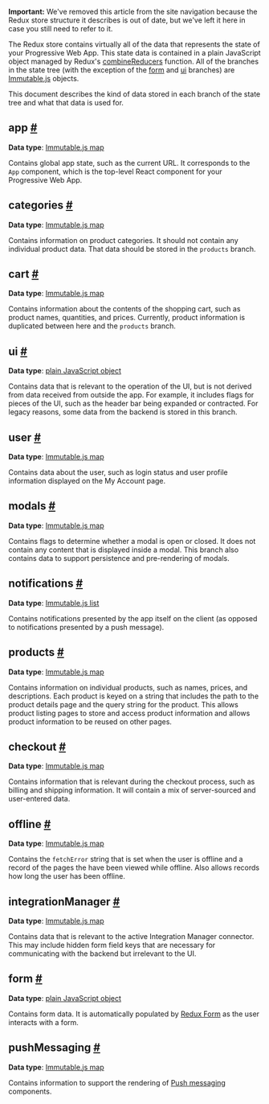 <div class="c-callout c--important">
  <p>
    <strong>Important:</strong> We've removed this article from the site navigation because the Redux store structure it describes is out of date, but we've left it here in case you still need to refer to it.
  </p>
</div>

The Redux store contains virtually all of the data that represents the state of your Progressive Web App. This state data is contained in a plain JavaScript object managed by Redux's [combineReducers](https://redux.js.org/docs/api/combineReducers.html) function. All of the branches in the state tree (with the exception of the [form](#form) and [ui](#ui) branches) are [Immutable.js](../immutablejs/) objects. 

This document describes the kind of data stored in each branch of the state tree and what that data is used for.

## app <a name="app" href="#app">#</a>

**Data type**: [Immutable.js map](https://facebook.github.io/immutable-js/docs/#/Map)

Contains global app state, such as the current URL. It corresponds to the `App` component, which is the top-level React component for your Progressive Web App.

## categories <a name="categories" href="#categories">#</a>

**Data type**: [Immutable.js map](https://facebook.github.io/immutable-js/docs/#/Map)

Contains information on product categories. It should not contain any individual product data. That data should be stored in the `products` branch.

## cart <a name="cart" href="#cart">#</a>

**Data type**: [Immutable.js map](https://facebook.github.io/immutable-js/docs/#/Map)

Contains information about the contents of the shopping cart, such as product names, quantities, and prices. Currently, product information is duplicated between here and the `products` branch.

## ui <a name="ui" href="#ui">#</a>

**Data type**: [plain JavaScript object](https://developer.mozilla.org/bm/docs/Web/JavaScript/Guide/Working_with_Objects)

Contains data that is relevant to the operation of the UI, but is not derived from data received from outside the app. For example, it includes flags for pieces of the UI, such as the header bar being expanded or contracted. For legacy reasons, some data from the backend is stored in this branch.

## user <a name="user" href="#user">#</a>

**Data type**: [Immutable.js map](https://facebook.github.io/immutable-js/docs/#/Map)

Contains data about the user, such as login status and user profile information displayed on the My Account page.

## modals <a name="modals" href="#modals">#</a>

**Data type**: [Immutable.js map](https://facebook.github.io/immutable-js/docs/#/Map)

Contains flags to determine whether a modal is open or closed. It does not contain any content that is displayed inside a modal. This branch also contains data to support persistence and pre-rendering of modals.

## notifications <a name="notifications" href="#notifications">#</a>

**Data type**: [Immutable.js list](https://facebook.github.io/immutable-js/docs/#/List)

Contains notifications presented by the app itself on the client (as opposed to notifications presented by a push message).

## products <a name="products" href="#products">#</a>

**Data type**: [Immutable.js map](https://facebook.github.io/immutable-js/docs/#/Map)

Contains information on individual products, such as names, prices, and descriptions. Each product is keyed on a string that includes the path to the product details page and the query string for the product. This allows product listing pages to store and access product information and allows product information to be reused on other pages.

## checkout <a name="checkout" href="#checkout">#</a>

**Data type**: [Immutable.js map](https://facebook.github.io/immutable-js/docs/#/Map)

Contains information that is relevant during the checkout process, such as billing and shipping information. It will contain a mix of server-sourced and user-entered data.

## offline <a name="offline" href="#offline">#</a>

**Data type**: [Immutable.js map](https://facebook.github.io/immutable-js/docs/#/Map)

Contains the `fetchError` string that is set when the user is offline and a record of the pages the have been viewed while offline. Also allows records how long the user has been offline.

## integrationManager <a name="integration-manager" href="#integration-manager">#</a>

**Data type**: [Immutable.js map](https://facebook.github.io/immutable-js/docs/#/Map)

Contains data that is relevant to the active Integration Manager connector. This may include hidden form field keys that are necessary for communicating with the backend but irrelevant to the UI.

## form <a name="form" href="#form">#</a>

**Data type**: [plain JavaScript object](https://developer.mozilla.org/bm/docs/Web/JavaScript/Guide/Working_with_Objects)

Contains form data. It is automatically populated by [Redux Form](https://redux-form.com) as the user interacts with a form.

## pushMessaging <a name="push-messaging" href="#push-messaging">#</a>

**Data type**: [Immutable.js map](https://facebook.github.io/immutable-js/docs/#/Map)

Contains information to support the rendering of [Push messaging](../../push-messaging/overview/) components.
